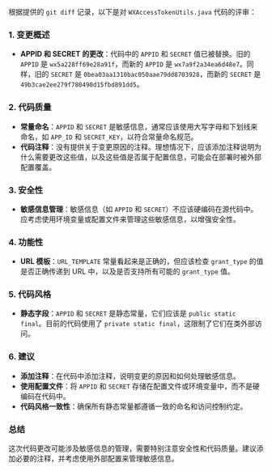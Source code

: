 根据提供的 `git diff` 记录，以下是对 `WXAccessTokenUtils.java` 代码的评审：

### 1. 变更概述
- **APPID 和 SECRET 的更改**：代码中的 `APPID` 和 `SECRET` 值已被替换。旧的 `APPID` 是 `wx5a228ff69e28a91f`，而新的 `APPID` 是 `wx7a9f2a34ea6d48e7`。同样，旧的 `SECRET` 是 `0bea03aa1310bac050aae79dd8703928`，而新的 `SECRET` 是 `49b3cae2ee279f780490d15fbd891dd5`。

### 2. 代码质量
- **常量命名**：`APPID` 和 `SECRET` 是敏感信息，通常应该使用大写字母和下划线来命名，如 `APP_ID` 和 `SECRET_KEY`，以符合常量命名规范。
- **代码注释**：没有提供关于变更原因的注释。理想情况下，应该添加注释说明为什么需要更改这些值，以及这些值是否属于配置信息，可能会在部署时被外部配置覆盖。

### 3. 安全性
- **敏感信息管理**：敏感信息（如 `APPID` 和 `SECRET`）不应该硬编码在源代码中。应考虑使用环境变量或配置文件来管理这些敏感信息，以增强安全性。

### 4. 功能性
- **URL 模板**：`URL_TEMPLATE` 常量看起来是正确的，但应该检查 `grant_type` 的值是否正确传递到 URL 中，以及是否支持所有可能的 `grant_type` 值。

### 5. 代码风格
- **静态字段**：`APPID` 和 `SECRET` 是静态常量，它们应该是 `public static final`。目前的代码使用了 `private static final`，这限制了它们在类外部访问。

### 6. 建议
- **添加注释**：在代码中添加注释，说明变更的原因和如何处理敏感信息。
- **使用配置文件**：将 `APPID` 和 `SECRET` 存储在配置文件或环境变量中，而不是硬编码在代码中。
- **代码风格一致性**：确保所有静态常量都遵循一致的命名和访问控制约定。

### 总结
这次代码更改可能涉及敏感信息的管理，需要特别注意安全性和代码质量。建议添加必要的注释，并考虑使用外部配置来管理敏感信息。